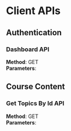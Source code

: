 # Client APIs

## Authentication

### Dashboard API

**Method**: GET\
**Parameters**:

## Course Content

### Get Topics By Id API

**Method**: GET\
**Parameters**:
